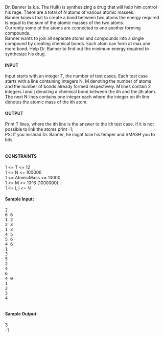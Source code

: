 <p>Dr. Banner (a.k.a. The Hulk) is synthesizing a drug that will help him control his rage. There are a total of N atoms of various atomic masses. <br> Banner knows that to create a bond between two atoms the energy required  is equal to the sum of the atomic masses of the two atoms. <br> Currently some of the atoms are connected to one another forming compounds. <br> Banner wants to join all separate atoms and compounds into a single  compound by creating chemical bonds. Each atom can form at max one more  bond. Help Dr. Banner to find out the minimum energy required to  synthesize his drug.</p>
<h4>INPUT</h4>
<p>Input starts with an integer T, the number of test cases. Each test case  starts with a line containing integers N, M denoting the number of  atoms and the number of bonds already formed respectively. M lines contain 2 integers i and j denoting a chemical bond between the  ith and the jth atom. The next N lines contains one integer each where the integer on ith line  denotes the atomic mass of the ith atom.</p>
<h4>OUTPUT</h4>
<p>Print T lines, where the ith line is the answer to the ith test case. If it is not possible to link the atoms print -1;  <br> PS: If you mislead Dr. Banner, he might lose his temper and SMASH you to bits. <br><br></p>
<h4>CONSTRAINTS</h4>
<p>1 &lt;= T &lt;= 12 <br> 1 &lt;= N &lt;= 100000 <br> 1 &lt;= AtomicMass &lt;= 10000 <br> 1 &lt;= M &lt;= 10^6 (1000000) <br> 1 &lt;= i, j  &lt;= N</p>
<h4>Sample Input:</h4>
<pre>2
6 6
1 2
2 3
1 3
4 5
5 6
4 6
1
3
5
2
4
6
4 0
1
2
3   
4


</pre>
<h4>Sample Output:</h4>
<p>3 <br> -1</p>